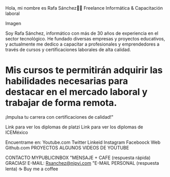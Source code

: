 </h1>Hola, mi nombre es Rafa Sánchez👍🏼</h1>

</h2>Freelance Informática & Capacitación laboral</h2>

Imagen

</h1> Soy Rafa Sánchez, informático con más de 30 años de experiencia en el sector tecnológico.</h1>
He fundado diversas empresas y proyectos educativos, y actualmente me dedico a capacitar a
profesionales y emprendedores a través de cursos y certificaciones laborales de alta calidad.

<h1>Mis cursos te permitirán adquirir las habilidades necesarias para destacar en el mercado
laboral y trabajar de forma remota.</h1>

</h2>¡Impulsa tu carrera con certificaciones de calidad!"</h2>

Link para ver los diplomas de platzi
Link para ver los diplomas de ICEMéxico

</h3>Encuentrame en:</h3>
Youtube.com
Twitter
Linkeid
Instagram
Faceboock
Web
Github.com

</h3>PROYECTOS</h3>



</h3>ALGUNOS VIDEOS DE YOUTUBE</h3>


</h31>CONTACTO</h3>
MYPUBLICINBOX "MENSAJE + CAFE (respuesta rápida) GRACIAS!
E-MAIL: Rsanchez@nipyi.com  "E-MAIL PERSONAL (respuesta lenta)
☕ Buy me a  coffee 

